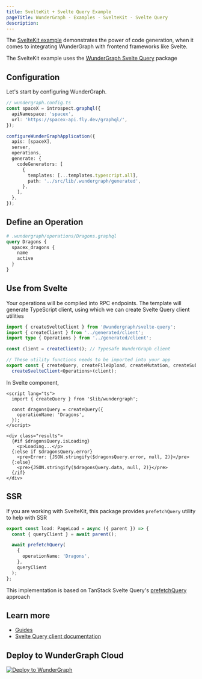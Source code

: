 ```yaml
---
title: SvelteKit + Svelte Query Example
pageTitle: WunderGraph - Examples - SvelteKit - Svelte Query
description:
---
```


The [SvelteKit example](https://github.com/wundergraph/wundergraph/tree/main/examples/sveltekit) demonstrates the power of
code generation,
when it comes to integrating WunderGraph with frontend frameworks like Svelte.

The SvelteKit example uses the [WunderGraph Svelte Query](/docs/clients-reference/svelte-query) package

## Configuration

Let's start by configuring WunderGraph.

```typescript
// wundergraph.config.ts
const spaceX = introspect.graphql({
  apiNamespace: 'spacex',
  url: 'https://spacex-api.fly.dev/graphql/',
});

configureWunderGraphApplication({
  apis: [spaceX],
  server,
  operations,
  generate: {
    codeGenerators: [
      {
        templates: [...templates.typescript.all],
        path: '../src/lib/.wundergraph/generated',
      },
    ],
  },
});
```

## Define an Operation

```graphql
# .wundergraph/operations/Dragons.graphql
query Dragons {
  spacex_dragons {
    name
    active
  }
}
```

## Use from Svelte

Your operations will be compiled into RPC endpoints. The template will generate TypeScript client, using which we can create Svelte Query client utilities

```ts
import { createSvelteClient } from '@wundergraph/svelte-query';
import { createClient } from '../generated/client';
import type { Operations } from '../generated/client';

const client = createClient(); // Typesafe WunderGraph client

// These utility functions needs to be imported into your app
export const { createQuery, createFileUpload, createMutation, createSubscription, getAuth, getUser, queryKey } =
  createSvelteClient<Operations>(client);
```

In Svelte component,

```svelte
<script lang="ts">
  import { createQuery } from '$lib/wundergraph';

  const dragonsQuery = createQuery({
    operationName: 'Dragons',
  });
</script>

<div class="results">
  {#if $dragonsQuery.isLoading}
    <p>Loading...</p>
  {:else if $dragonsQuery.error}
    <pre>Error: {JSON.stringify($dragonsQuery.error, null, 2)}</pre>
  {:else}
    <pre>{JSON.stringify($dragonsQuery.data, null, 2)}</pre>
  {/if}
</div>
```

## SSR

If you are working with SvelteKit, this package provides `prefetchQuery` utility to help with SSR

```ts
export const load: PageLoad = async ({ parent }) => {
  const { queryClient } = await parent();

  await prefetchQuery(
    {
      operationName: 'Dragons',
    },
    queryClient
  );
};
```

This implementation is based on TanStack Svelte Query's [prefetchQuery](https://tanstack.com/query/v4/docs/svelte/ssr#using-prefetchquery) approach

## Learn more

- [Guides](/docs/guides)
- [Svelte Query client documentation](/docs/clients-reference/svelte-query)

## Deploy to WunderGraph Cloud

[![Deploy to WunderGraph](https://wundergraph.com/button)](https://cloud.wundergraph.com/new/clone?templateName=vite-svelte)
